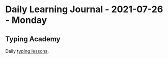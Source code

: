 # Daily Learning Journal - 2021-07-26 - Monday

## Typing Academy

Daily [typing lessons](https://www.typing.academy/typing-tutor/lessons).
